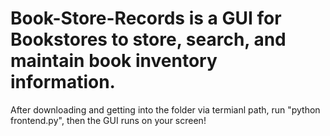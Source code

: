 # Book-Store-Records is a GUI for Bookstores to store, search, and maintain book inventory information.

After downloading and getting into the folder via termianl path, run "python frontend.py", then the GUI runs on your screen!
